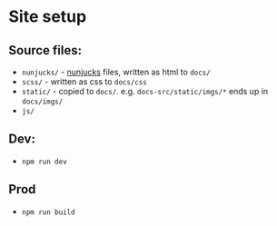 # Site setup

## Source files:

* `nunjucks/` - [nunjucks](https://mozilla.github.io/nunjucks/) files, written as html to `docs/`
* `scss/` - written as css to `docs/css`
* `static/` - copied to `docs/`. e.g. `docs-src/static/imgs/*` ends up in `docs/imgs/`
* `js/`

## Dev: 

* `npm run dev`

## Prod

* `npm run build`

